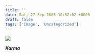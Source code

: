 ```yaml
---
title: ''
date: Sat, 27 Sep 2008 10:52:02 +0000
draft: false
tags: ['Image', 'Uncategorized']
---
```


![](https://madd0.files.wordpress.com/2008/09/rcxxgaq0nedo49pxbp2mihtio1_500.gif)

**_Karma_**